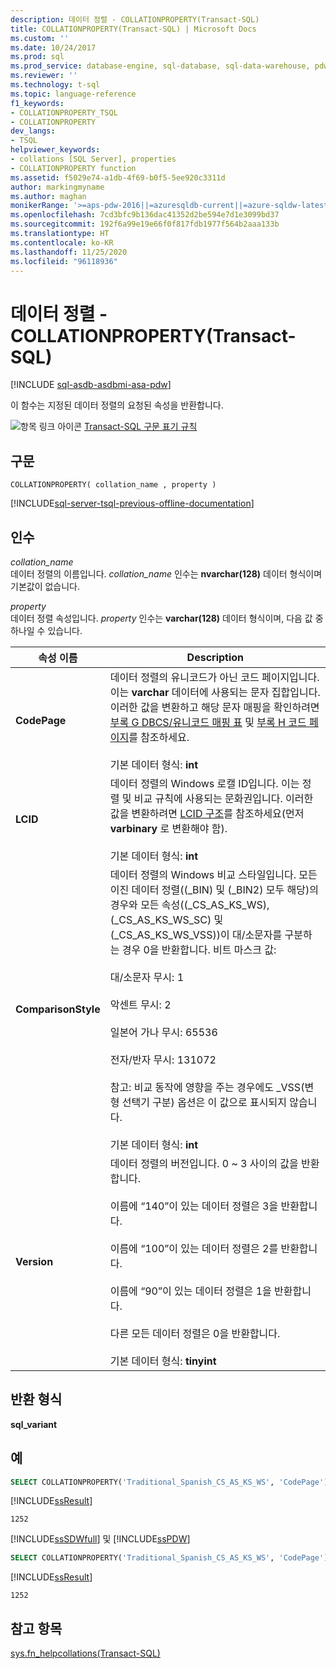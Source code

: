```yaml
---
description: 데이터 정렬 - COLLATIONPROPERTY(Transact-SQL)
title: COLLATIONPROPERTY(Transact-SQL) | Microsoft Docs
ms.custom: ''
ms.date: 10/24/2017
ms.prod: sql
ms.prod_service: database-engine, sql-database, sql-data-warehouse, pdw
ms.reviewer: ''
ms.technology: t-sql
ms.topic: language-reference
f1_keywords:
- COLLATIONPROPERTY_TSQL
- COLLATIONPROPERTY
dev_langs:
- TSQL
helpviewer_keywords:
- collations [SQL Server], properties
- COLLATIONPROPERTY function
ms.assetid: f5029e74-a1db-4f69-b0f5-5ee920c3311d
author: markingmyname
ms.author: maghan
monikerRange: '>=aps-pdw-2016||=azuresqldb-current||=azure-sqldw-latest||>=sql-server-2016||=sqlallproducts-allversions||>=sql-server-linux-2017||=azuresqldb-mi-current'
ms.openlocfilehash: 7cd3bfc9b136dac41352d2be594e7d1e3099bd37
ms.sourcegitcommit: 192f6a99e19e66f0f817fdb1977f564b2aaa133b
ms.translationtype: HT
ms.contentlocale: ko-KR
ms.lasthandoff: 11/25/2020
ms.locfileid: "96118936"
---
```

# <a name="collation-functions---collationproperty-transact-sql"></a>데이터 정렬 - COLLATIONPROPERTY(Transact-SQL)
[!INCLUDE [sql-asdb-asdbmi-asa-pdw](../../includes/applies-to-version/sql-asdb-asdbmi-asa-pdw.md)]

이 함수는 지정된 데이터 정렬의 요청된 속성을 반환합니다.
  
![항목 링크 아이콘](../../database-engine/configure-windows/media/topic-link.gif "항목 링크 아이콘") [Transact-SQL 구문 표기 규칙](../../t-sql/language-elements/transact-sql-syntax-conventions-transact-sql.md)
  
## <a name="syntax"></a>구문  
  
```syntaxsql
COLLATIONPROPERTY( collation_name , property )  
```  
  
[!INCLUDE[sql-server-tsql-previous-offline-documentation](../../includes/sql-server-tsql-previous-offline-documentation.md)]

## <a name="arguments"></a>인수
*collation_name*  
데이터 정렬의 이름입니다. *collation_name* 인수는 **nvarchar(128)** 데이터 형식이며 기본값이 없습니다.
  
*property*  
데이터 정렬 속성입니다. *property* 인수는 **varchar(128)** 데이터 형식이며, 다음 값 중 하나일 수 있습니다.
  
|속성 이름|Description|  
|---|---|
|**CodePage**|데이터 정렬의 유니코드가 아닌 코드 페이지입니다. 이는 **varchar** 데이터에 사용되는 문자 집합입니다. 이러한 값을 변환하고 해당 문자 매핑을 확인하려면 [부록 G DBCS/유니코드 매핑 표](/previous-versions/cc194886(v=msdn.10)) 및 [부록 H 코드 페이지](/previous-versions/cc195051(v=msdn.10))를 참조하세요.<br /><br />기본 데이터 형식: **int**|  
|**LCID**|데이터 정렬의 Windows 로캘 ID입니다. 이는 정렬 및 비교 규칙에 사용되는 문화권입니다. 이러한 값을 변환하려면 [LCID 구조](/openspecs/windows_protocols/ms-lcid/63d3d639-7fd2-4afb-abbe-0d5b5551eef8)를 참조하세요(먼저 **varbinary** 로 변환해야 함).<br /><br />기본 데이터 형식: **int**|  
|**ComparisonStyle**|데이터 정렬의 Windows 비교 스타일입니다. 모든 이진 데이터 정렬((\_BIN) 및 (\_BIN2) 모두 해당)의 경우와 모든 속성((\_CS\_AS\_KS\_WS), (\_CS\_AS\_KS\_WS\_SC) 및 (\_CS\_AS\_KS\_WS\_VSS))이 대/소문자를 구분하는 경우 0을 반환합니다. 비트 마스크 값:<br /><br /> 대/소문자 무시: 1<br /><br /> 악센트 무시: 2<br /><br /> 일본어 가나 무시: 65536<br /><br /> 전자/반자 무시: 131072<br /><br /> 참고: 비교 동작에 영향을 주는 경우에도 \_VSS(변형 선택기 구분) 옵션은 이 값으로 표시되지 않습니다.<br /><br />기본 데이터 형식: **int**|  
|**Version**|데이터 정렬의 버전입니다. 0 ~ 3 사이의 값을 반환합니다.<br /><br /> 이름에 “140”이 있는 데이터 정렬은 3을 반환합니다.<br /><br /> 이름에 “100”이 있는 데이터 정렬은 2를 반환합니다.<br /><br /> 이름에 “90”이 있는 데이터 정렬은 1을 반환합니다.<br /><br /> 다른 모든 데이터 정렬은 0을 반환합니다.<br /><br />기본 데이터 형식: **tinyint**|  
  
## <a name="return-types"></a>반환 형식
**sql_variant**
  
## <a name="examples"></a>예  
  
```sql
SELECT COLLATIONPROPERTY('Traditional_Spanish_CS_AS_KS_WS', 'CodePage');  
```  
  
[!INCLUDE[ssResult](../../includes/ssresult-md.md)]
  
```
1252   
```  
  
[!INCLUDE[ssSDWfull](../../includes/sssdwfull-md.md)] 및 [!INCLUDE[ssPDW](../../includes/sspdw-md.md)]  
  
```sql
SELECT COLLATIONPROPERTY('Traditional_Spanish_CS_AS_KS_WS', 'CodePage')  
```  
  
[!INCLUDE[ssResult](../../includes/ssresult-md.md)]
  
```
1252   
```  
  
## <a name="see-also"></a>참고 항목
[sys.fn_helpcollations&#40;Transact-SQL&#41;](../../relational-databases/system-functions/sys-fn-helpcollations-transact-sql.md)
  

